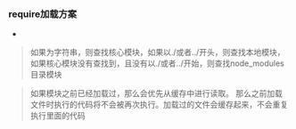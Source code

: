 ### require加载方案
-
> 如果为字符串，则查找核心模块，如果以./或者../开头，则查找本地模块，
如果核心模块没有查找到，且没有以./或者../开始，则查找node_modules目录模块

> 如果模块之前已经加载过，那么会优先从缓存中进行读取。
那么之前加载文件时执行的代码将不会被再次执行。加载过的文件会缓存起来，不会重复执行里面的代码